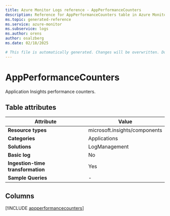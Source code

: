 ```yaml
---
title: Azure Monitor Logs reference - AppPerformanceCounters
description: Reference for AppPerformanceCounters table in Azure Monitor Logs.
ms.topic: generated-reference
ms.service: azure-monitor
ms.subservice: logs
ms.author: orens
author: osalzberg
ms.date: 02/18/2025

# This file is automatically generated. Changes will be overwritten. Do not change this file directly.
---
```


# AppPerformanceCounters

Application Insights performance counters.


## Table attributes

|Attribute|Value|
|---|---|
|**Resource types**|microsoft.insights/components|
|**Categories**|Applications|
|**Solutions**| LogManagement|
|**Basic log**|No|
|**Ingestion-time transformation**|Yes|
|**Sample Queries**|-|



## Columns
  
[!INCLUDE [appperformancecounters](~/reusable-content/ce-skilling/azure/includes/azure-monitor/reference/tables/appperformancecounters-include.md)]
